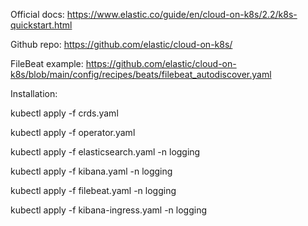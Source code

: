Official docs: https://www.elastic.co/guide/en/cloud-on-k8s/2.2/k8s-quickstart.html 

Github repo: https://github.com/elastic/cloud-on-k8s/ 

FileBeat example: https://github.com/elastic/cloud-on-k8s/blob/main/config/recipes/beats/filebeat_autodiscover.yaml 

Installation:

kubectl apply -f crds.yaml

kubectl apply -f operator.yaml

kubectl apply -f elasticsearch.yaml -n logging

kubectl apply -f kibana.yaml -n logging

kubectl apply -f filebeat.yaml -n logging

kubectl apply -f kibana-ingress.yaml -n logging
